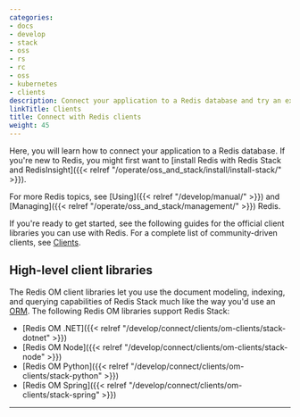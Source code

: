 ```yaml
---
categories:
- docs
- develop
- stack
- oss
- rs
- rc
- oss
- kubernetes
- clients
description: Connect your application to a Redis database and try an example
linkTitle: Clients
title: Connect with Redis clients
weight: 45
---
```


Here, you will learn how to connect your application to a Redis database. If you're new to Redis, you might first want to [install Redis with Redis Stack and RedisInsight]({{< relref "/operate/oss_and_stack/install/install-stack/" >}}).

For more Redis topics, see [Using]({{< relref "/develop/manual/" >}}) and [Managing]({{< relref "/operate/oss_and_stack/management/" >}}) Redis.

If you're ready to get started, see the following guides for the official client libraries you can use with Redis. For a complete list of community-driven clients, see [Clients](/resources/clients/).


## High-level client libraries

The Redis OM client libraries let you use the document modeling, indexing, and querying capabilities of Redis Stack much like the way you'd use an [ORM](https://en.wikipedia.org/wiki/Object%E2%80%93relational_mapping). The following Redis OM libraries support Redis Stack:

* [Redis OM .NET]({{< relref "/develop/connect/clients/om-clients/stack-dotnet" >}})
* [Redis OM Node]({{< relref "/develop/connect/clients/om-clients/stack-node" >}})
* [Redis OM Python]({{< relref "/develop/connect/clients/om-clients/stack-python" >}})
* [Redis OM Spring]({{< relref "/develop/connect/clients/om-clients/stack-spring" >}})

<hr>
